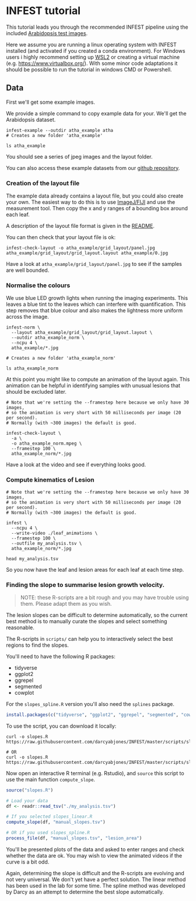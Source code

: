 # INFEST tutorial

This tutorial leads you through the recommended INFEST pipeline using the included [Arabidopsis test images](/src/INFEST/data/atha).

Here we assume you are running a linux operating system with INFEST installed (and activated if you created a conda environment).
For Windows users i highly recommend setting up [WSL2](https://learn.microsoft.com/en-us/windows/wsl/install) or creating a virtual machine (e.g. https://www.virtualbox.org/).
With some minor code adaptations it should be possible to run the tutorial in windows CMD or Powershell.

## Data

First we'll get some example images.

We provide a simple command to copy example data for your.
We'll get the Arabidopsis dataset.

```
infest-example --outdir atha_example atha
# Creates a new folder 'atha_example'

ls atha_example
```

You should see a series of jpeg images and the layout folder.

You can also access these example datasets from our [github repository](https://github.com/darcyabjones/INFEST/tree/master/src/INFEST/data).


### Creation of the layout file

The example data already contains a layout file, but you could also create your own.
The easiest way to do this is to use [ImageJ/FIJI](https://imagej.net/software/imagej2/) and use the measurement tool.
Then copy the x and y ranges of a bounding box around each leaf.

A description of the layout file format is given in the [README](README.md).

You can then check that your layout file is ok:

```
infest-check-layout -o atha_example/grid_layout/panel.jpg atha_example/grid_layout/grid_layout.layout atha_example/0.jpg
```

Have a look at `atha_example/grid_layout/panel.jpg` to see if the samples are well bounded.


### Normalise the colours

We use blue LED growth lights when running the imaging experiments.
This leaves a blue tint to the leaves which can interfere with quantification.
This step removes that blue colour and also makes the lightness more uniform across the image.

```
infest-norm \
  --layout atha_example/grid_layout/grid_layout.layout \
  --outdir atha_example_norm \
  --ncpu 4 \
  atha_example/*.jpg

# Creates a new folder 'atha_example_norm'

ls atha_example_norm
```

At this point you might like to compute an animation of the layout again.
This animation can be helpful in identifying samples with unusual lesions that should be excluded later.

```
# Note that we're setting the --framestep here because we only have 30 images,
# so the animation is very short with 50 milliseconds per image (20 per second).
# Normally (with ~300 images) the default is good.

infest-check-layout \
  -a \
  -o atha_example_norm.mpeg \
  --framestep 100 \
  atha_example_norm/*.jpg
```

Have a look at the video and see if everything looks good.


### Compute kinematics of Lesion


```
# Note that we're setting the --framestep here because we only have 30 images,
# so the animation is very short with 50 milliseconds per image (20 per second).
# Normally (with ~300 images) the default is good.

infest \
  --ncpu 4 \
  --write-video ./leaf_animations \
  --framestep 100 \
  --outfile my_analysis.tsv \
  atha_example_norm/*.jpg

head my_analysis.tsv
```

So you now have the leaf and lesion areas for each leaf at each time step.


### Finding the slope to summarise lesion growth velocity.

> NOTE: these R-scripts are a bit rough and you may have trouble using them.
> Please adapt them as you wish.

The lesion slopes can be difficult to determine automatically, so the current best method 
is to manually curate the slopes and select something reasonable.

The R-scripts in `scripts/` can help you to interactively select the best regions to find the slopes.

You'll need to have the following R packages:

- tidyverse
- ggplot2
- ggrepel
- segmented
- cowplot

For the `slopes_spline.R` version you'll also need the `splines` package.

```r
install.packages(c("tidyverse", "ggplot2", "ggrepel", "segmented", "cowplot"))
```

To use the script, you can download it locally:

```
curl -o slopes.R https://raw.githubusercontent.com/darcyabjones/INFEST/master/scripts/slopes_linear.R

# OR
curl -o slopes.R https://raw.githubusercontent.com/darcyabjones/INFEST/master/scripts/slopes_spline.R
```

Now open an interactive R terminal (e.g. Rstudio), and `source` this script to use the main function `compute_slope`.

```r
source("slopes.R")

# Load your data
df <- readr::read_tsv("./my_analysis.tsv")

# If you selected slopes_linear.R
compute_slope(df, "manual_slopes.tsv")

# OR if you used slopes_spline.R
process_file(df, "manual_slopes.tsv", "lesion_area")
```

You'll be presented plots of the data and asked to enter ranges and check whether the data are ok.
You may wish to view the animated videos if the curve is a bit odd.


Again, determining the slope is difficult and the R-scripts are evolving and not very universal.
We don't yet have a perfect solution.
The linear method has been used in the lab for some time.
The spline method was developed by Darcy as an attempt to determine the best slope automatically.
